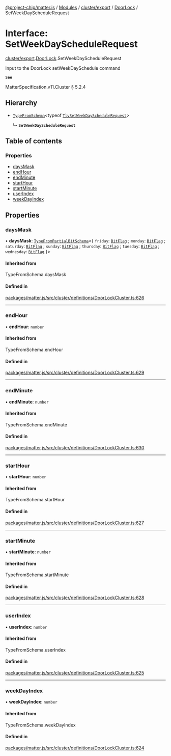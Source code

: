[@project-chip/matter.js](../README.md) / [Modules](../modules.md) / [cluster/export](../modules/cluster_export.md) / [DoorLock](../modules/cluster_export.DoorLock.md) / SetWeekDayScheduleRequest

# Interface: SetWeekDayScheduleRequest

[cluster/export](../modules/cluster_export.md).[DoorLock](../modules/cluster_export.DoorLock.md).SetWeekDayScheduleRequest

Input to the DoorLock setWeekDaySchedule command

**`See`**

MatterSpecification.v11.Cluster § 5.2.4

## Hierarchy

- [`TypeFromSchema`](../modules/tlv_export.md#typefromschema)\<typeof [`TlvSetWeekDayScheduleRequest`](../modules/cluster_export.DoorLock.md#tlvsetweekdayschedulerequest)\>

  ↳ **`SetWeekDayScheduleRequest`**

## Table of contents

### Properties

- [daysMask](cluster_export.DoorLock.SetWeekDayScheduleRequest.md#daysmask)
- [endHour](cluster_export.DoorLock.SetWeekDayScheduleRequest.md#endhour)
- [endMinute](cluster_export.DoorLock.SetWeekDayScheduleRequest.md#endminute)
- [startHour](cluster_export.DoorLock.SetWeekDayScheduleRequest.md#starthour)
- [startMinute](cluster_export.DoorLock.SetWeekDayScheduleRequest.md#startminute)
- [userIndex](cluster_export.DoorLock.SetWeekDayScheduleRequest.md#userindex)
- [weekDayIndex](cluster_export.DoorLock.SetWeekDayScheduleRequest.md#weekdayindex)

## Properties

### daysMask

• **daysMask**: [`TypeFromPartialBitSchema`](../modules/schema_export.md#typefrompartialbitschema)\<\{ `friday`: [`BitFlag`](../modules/schema_export.md#bitflag) ; `monday`: [`BitFlag`](../modules/schema_export.md#bitflag) ; `saturday`: [`BitFlag`](../modules/schema_export.md#bitflag) ; `sunday`: [`BitFlag`](../modules/schema_export.md#bitflag) ; `thursday`: [`BitFlag`](../modules/schema_export.md#bitflag) ; `tuesday`: [`BitFlag`](../modules/schema_export.md#bitflag) ; `wednesday`: [`BitFlag`](../modules/schema_export.md#bitflag)  }\>

#### Inherited from

TypeFromSchema.daysMask

#### Defined in

[packages/matter.js/src/cluster/definitions/DoorLockCluster.ts:626](https://github.com/project-chip/matter.js/blob/c0d55745d5279e16fdfaa7d2c564daa31e19c627/packages/matter.js/src/cluster/definitions/DoorLockCluster.ts#L626)

___

### endHour

• **endHour**: `number`

#### Inherited from

TypeFromSchema.endHour

#### Defined in

[packages/matter.js/src/cluster/definitions/DoorLockCluster.ts:629](https://github.com/project-chip/matter.js/blob/c0d55745d5279e16fdfaa7d2c564daa31e19c627/packages/matter.js/src/cluster/definitions/DoorLockCluster.ts#L629)

___

### endMinute

• **endMinute**: `number`

#### Inherited from

TypeFromSchema.endMinute

#### Defined in

[packages/matter.js/src/cluster/definitions/DoorLockCluster.ts:630](https://github.com/project-chip/matter.js/blob/c0d55745d5279e16fdfaa7d2c564daa31e19c627/packages/matter.js/src/cluster/definitions/DoorLockCluster.ts#L630)

___

### startHour

• **startHour**: `number`

#### Inherited from

TypeFromSchema.startHour

#### Defined in

[packages/matter.js/src/cluster/definitions/DoorLockCluster.ts:627](https://github.com/project-chip/matter.js/blob/c0d55745d5279e16fdfaa7d2c564daa31e19c627/packages/matter.js/src/cluster/definitions/DoorLockCluster.ts#L627)

___

### startMinute

• **startMinute**: `number`

#### Inherited from

TypeFromSchema.startMinute

#### Defined in

[packages/matter.js/src/cluster/definitions/DoorLockCluster.ts:628](https://github.com/project-chip/matter.js/blob/c0d55745d5279e16fdfaa7d2c564daa31e19c627/packages/matter.js/src/cluster/definitions/DoorLockCluster.ts#L628)

___

### userIndex

• **userIndex**: `number`

#### Inherited from

TypeFromSchema.userIndex

#### Defined in

[packages/matter.js/src/cluster/definitions/DoorLockCluster.ts:625](https://github.com/project-chip/matter.js/blob/c0d55745d5279e16fdfaa7d2c564daa31e19c627/packages/matter.js/src/cluster/definitions/DoorLockCluster.ts#L625)

___

### weekDayIndex

• **weekDayIndex**: `number`

#### Inherited from

TypeFromSchema.weekDayIndex

#### Defined in

[packages/matter.js/src/cluster/definitions/DoorLockCluster.ts:624](https://github.com/project-chip/matter.js/blob/c0d55745d5279e16fdfaa7d2c564daa31e19c627/packages/matter.js/src/cluster/definitions/DoorLockCluster.ts#L624)
